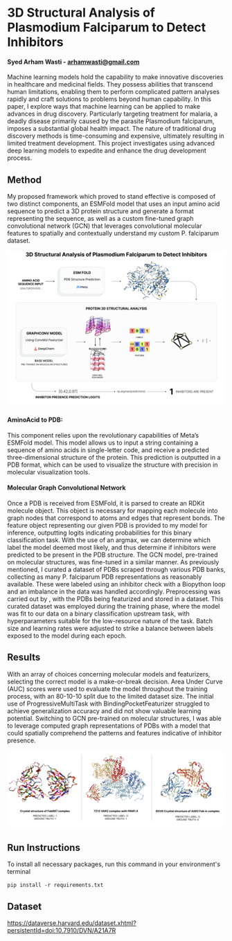 # 3D Structural Analysis of Plasmodium Falciparum to Detect Inhibitors
#### Syed Arham Wasti - arhamwasti@gmail.com

Machine learning models hold the capability to make innovative discoveries in healthcare and medicinal fields. They possess abilities that transcend human limitations, enabling them to perform complicated pattern analyses rapidly and craft solutions to problems beyond human capability. In this paper, I explore ways that machine learning can be applied to make advances in drug discovery. Particularly targeting treatment for malaria, a deadly disease primarily caused by the parasite Plasmodium falciparum, imposes a substantial global health impact. The nature of traditional drug discovery methods is time-consuming and expensive, ultimately resulting in limited treatment development. This project investigates using advanced deep learning models to expedite and enhance the drug development process.

## Method

My proposed framework which proved to stand effective is composed of two distinct components, an ESMFold model that uses an input amino acid sequence to predict a 3D protein structure and generate a format representing the sequence, as well as a custom fine-tuned graph convolutional network (GCN) that leverages convolutional molecular features to spatially and contextually understand my custom P. falciparum dataset.

![Pipeline Flow Diagram](https://github.com/ArhamWasti/Plasmodium-Falciparum-Inhibitor-Detection/blob/main/Pipeline%20Flow%20Diagram.svg)

#### AminoAcid to PDB: 
This component relies upon the revolutionary capabilities of Meta’s ESMFold model. This model allows us to input a string containing a sequence of amino acids in single-letter code, and receive a predicted three-dimensional structure of the protein. This prediction is outputted in a PDB format, which can be used to visualize the structure with precision in molecular visualization tools. 

#### Molecular Graph Convolutional Network 
Once a PDB is received from ESMFold, it is parsed to create an RDKit molecule object. This object is necessary for mapping each molecule into graph nodes that correspond to atoms and edges that represent bonds. The feature object representing our given PDB is provided to my model for inference, outputting logits indicating probabilities for this binary classification task. With the use of an argmax, we can determine which label the model deemed most likely, and thus determine if inhibitors were predicted to be present in the PDB structure. The GCN model, pre-trained on molecular structures, was fine-tuned in a similar manner. As previously mentioned, I curated a dataset of PDBs scraped through various PDB banks, collecting as many P. falciparum PDB representations as reasonably available. These were labeled using an inhibitor check with a Biopython loop and an imbalance in the data was handled accordingly. Preprocessing was carried out by , with the PDBs being featurized and stored in a dataset. This curated dataset was employed during the training phase, where the model was fit to our data on a binary classification upstream task, with hyperparameters suitable for the low-resource nature of the task. Batch size and learning rates were adjusted to strike a balance between labels exposed to the model during each epoch.

## Results
With an array of choices concerning molecular models and featurizers, selecting the correct model is a make-or-break decision. Area Under Curve (AUC) scores were used to evaluate the model throughout the training process, with an 80-10-10 split due to the limited dataset size. The initial use of ProgressiveMultiTask with BindingPocketFeaturizer struggled to achieve generalization accuracy and did not show valuable learning potential. Switching to GCN pre-trained on molecular structures, I was able to leverage computed graph representations of PDBs with a model that could spatially comprehend the patterns and features indicative of inhibitor presence.

![Protein Structure Labels](https://raw.githubusercontent.com/ArhamWasti/Plasmodium-Falciparum-Inhibitor-Detection/main/Protein%20Structure%20Labels.svg?token=GHSAT0AAAAAACSZFUEVLF5RYUJZSPIM5MXEZT6QCGQ)

## Run Instructions

To install all necessary packages, run this command in your environment's terminal

```
pip install -r requirements.txt
```

## Dataset
https://dataverse.harvard.edu/dataset.xhtml?persistentId=doi:10.7910/DVN/A21A7R 
